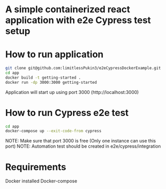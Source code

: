 # A simple containerized react application with e2e Cypress test setup

# How to run application
```bash
git clone git@github.com:limitlessPukin3/e2eCypressDockerExample.git
cd app
docker build -t getting-started .
docker run -dp 3000:3000 getting-started
```
Application will start up using port 3000 (http://localhost:3000)

# How to run Cypress e2e test
```bash
cd app
docker-compose up --exit-code-from cypress
```
NOTE: Make sure that port 3000 is free (Only one instance can use this port)
NOTE: Automation test should be created in e2e/cypress/integration

# Requirements
Docker installed
Docker-compose
